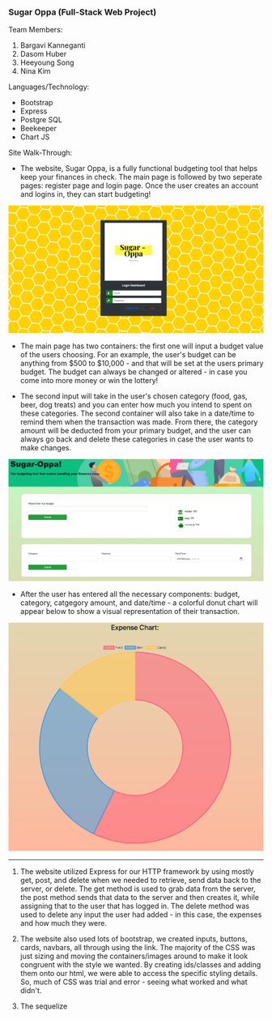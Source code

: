### Sugar Oppa (Full-Stack Web Project)

Team Members:
1. Bargavi Kanneganti
2. Dasom Huber
3. Heeyoung Song
4. Nina Kim

Languages/Technology:
- Bootstrap
- Express
- Postgre SQL
- Beekeeper
- Chart JS

Site Walk-Through:
- The website, Sugar Oppa, is a fully functional budgeting tool that helps keep your finances in check. The main page is followed by two seperate pages: register page and login page. Once the user creates an account and logins in, they can start budgeting!

![](imagesforreadme/login.png)

- The main page has two containers: the first one will input a budget value of the users choosing. For an example, the user's budget can be anything from $500 to $10,000 - and that will be set at the users primary budget. The budget can always be changed or altered - in case you come into more money or win the lottery!

- The second input will take in the user's chosen category (food, gas, beer, dog treats) and you can enter how much you intend to spent on these categories. The second container will also take in a date/time to remind them when the transaction was made. From there, the category amount will be deducted from your primary budget, and the user can always go back and delete these categories in case the user wants to make changes. 

![](imagesforreadme/home.png)

- After the user has entered all the necessary components: budget, category, catgegory amount, and date/time - a colorful donut chart will appear below to show a visual representation of their transaction. 

![](imagesforreadme/chart.png)

-------------------------------------------

1. The website utilized Express for our HTTP framework by using mostly get, post, and delete when we needed to retrieve, send data back to the server, or delete. The get method is used to grab data from the server, the post method sends that data to the server and then creates it, while assigning that to the user that has logged in. The delete method was used to delete any input the user had added - in this case, the expenses and how much they were.

2. The website also used lots of bootstrap, we created inputs, buttons, cards, navbars, all through using the link. The majority of the CSS was just sizing and moving the containers/images around to make it look congruent with the style we wanted. By creating ids/classes and adding them onto our html, we were able to access the specific styling details. So, much of CSS was trial and error - seeing what worked and what didn't. 

3. The sequelize 
